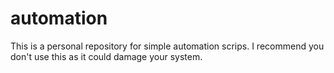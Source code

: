 # automation
This is a personal repository for simple automation scrips. I recommend you don't use this as it could damage your system.
